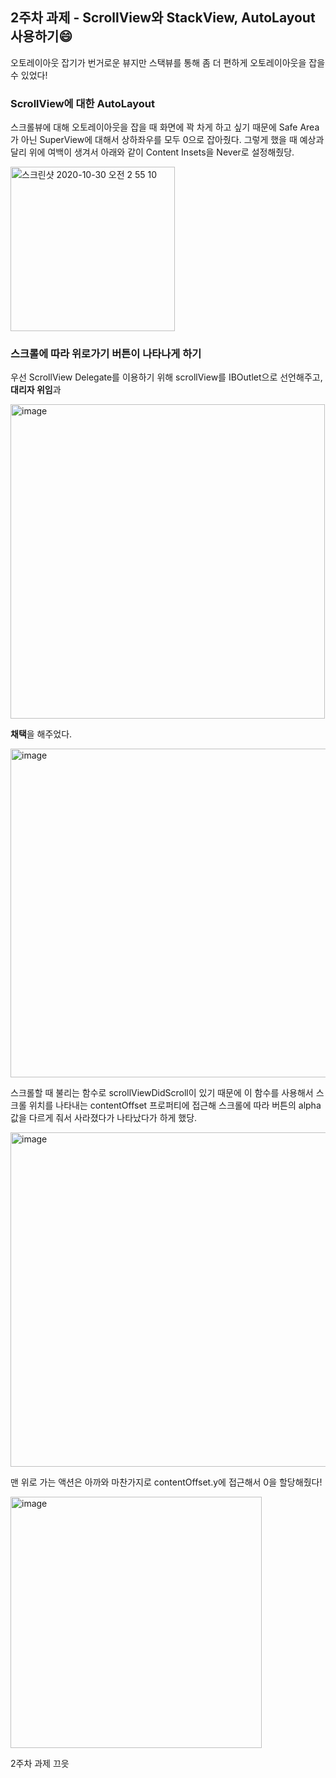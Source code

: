 ## 2주차 과제 - ScrollView와 StackView, AutoLayout 사용하기😄


오토레이아웃 잡기가 번거로운 뷰지만 스택뷰를 통해 좀 더 편하게 오토레이아웃을 잡을 수 있었다!


### ScrollView에 대한 AutoLayout

스크롤뷰에 대해 오토레이아웃을 잡을 때 화면에 꽉 차게 하고 싶기 때문에 Safe Area가 아닌 SuperView에 대해서 상하좌우를 모두 0으로 잡아줬다. 그렇게 했을 때 예상과 달리 위에 여백이 생겨서 아래와 같이 Content Insets을 Never로 설정해줬당.

<img width="263" alt="스크린샷 2020-10-30 오전 2 55 10" src="https://user-images.githubusercontent.com/42545818/97612988-73147a00-1a5b-11eb-9a37-3bf2a1b41b49.png">

### 스크롤에 따라 위로가기 버튼이 나타나게 하기

우선 ScrollView Delegate를 이용하기 위해 scrollView를 IBOutlet으로 선언해주고, **대리자 위임**과

<img width="503" alt="image" src="https://user-images.githubusercontent.com/42545818/97613501-1bc2d980-1a5c-11eb-9514-15cd443dd335.png">

**채택**을 해주었다.

<img width="526" alt="image" src="https://user-images.githubusercontent.com/42545818/97613654-4ad94b00-1a5c-11eb-8b7b-c9d726b10e28.png">

스크롤할 때 불리는 함수로 scrollViewDidScroll이 있기 때문에 이 함수를 사용해서 스크롤 위치를 나타내는 contentOffset 프로퍼티에 접근해 스크롤에 따라 버튼의 alpha값을 다르게 줘서 사라졌다가 나타났다가 하게 했당.

<img width="535" alt="image" src="https://user-images.githubusercontent.com/42545818/97613887-97bd2180-1a5c-11eb-8332-cd0fd478a4b5.png">

맨 위로 가는 액션은 아까와 마찬가지로 contentOffset.y에 접근해서 0을 할당해줬다!

<img width="402" alt="image" src="https://user-images.githubusercontent.com/42545818/97614150-ed91c980-1a5c-11eb-8ff5-5856b9c1a05a.png">

2주차 과제 끄읏
